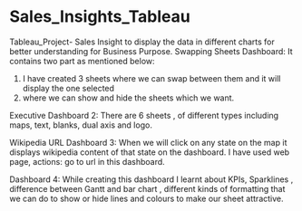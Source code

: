 # Sales_Insights_Tableau
Tableau_Project- Sales Insight to display the data in different charts for better understanding for Business Purpose.
Swapping Sheets Dashboard: It contains two part as mentioned below:
1. I have  created 3 sheets where we can swap between them and it will display the one selected
2. where we can show and hide the sheets which we want.

Executive Dashboard 2:  There are  6 sheets , of different types including maps, text, blanks, dual axis and logo.

Wikipedia URL Dashboard 3: When we will click on any state on the map it displays wikipedia content of that state on the dashboard. I have used web page, actions: go to url in this dashboard.

Dashboard 4:  While creating this dashboard I  learnt about KPIs, Sparklines , difference between Gantt and bar chart , different kinds of formatting that we can do to show or hide lines and colours to make our sheet attractive.


